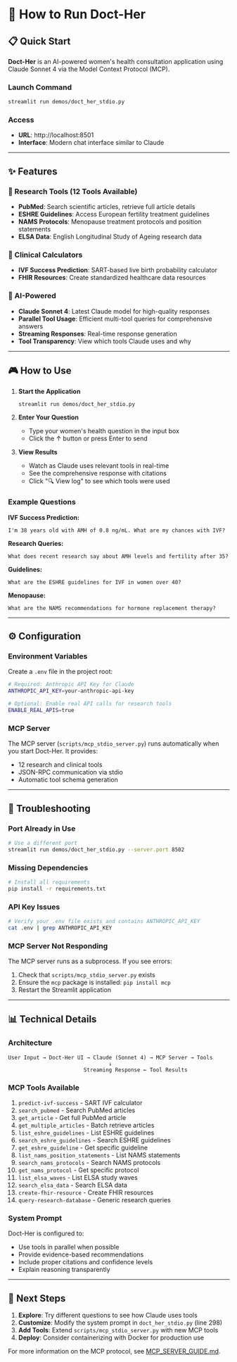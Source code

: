 # 🚀 How to Run Doct-Her

## 📋 Quick Start

**Doct-Her** is an AI-powered women's health consultation application using Claude Sonnet 4 via the Model Context Protocol (MCP).

### Launch Command
```bash
streamlit run demos/doct_her_stdio.py
```

### Access
- **URL**: http://localhost:8501
- **Interface**: Modern chat interface similar to Claude

---

## ✨ Features

### 🔬 Research Tools (12 Tools Available)
- **PubMed**: Search scientific articles, retrieve full article details
- **ESHRE Guidelines**: Access European fertility treatment guidelines
- **NAMS Protocols**: Menopause treatment protocols and position statements
- **ELSA Data**: English Longitudinal Study of Ageing research data

### 🧮 Clinical Calculators
- **IVF Success Prediction**: SART-based live birth probability calculator
- **FHIR Resources**: Create standardized healthcare data resources

### 🎯 AI-Powered
- **Claude Sonnet 4**: Latest Claude model for high-quality responses
- **Parallel Tool Usage**: Efficient multi-tool queries for comprehensive answers
- **Streaming Responses**: Real-time response generation
- **Tool Transparency**: View which tools Claude uses and why

---

## 🎮 How to Use

1. **Start the Application**
   ```bash
   streamlit run demos/doct_her_stdio.py
   ```

2. **Enter Your Question**
   - Type your women's health question in the input box
   - Click the ↑ button or press Enter to send

3. **View Results**
   - Watch as Claude uses relevant tools in real-time
   - See the comprehensive response with citations
   - Click "🔍 View log" to see which tools were used

### Example Questions

**IVF Success Prediction:**
```
I'm 38 years old with AMH of 0.8 ng/mL. What are my chances with IVF?
```

**Research Queries:**
```
What does recent research say about AMH levels and fertility after 35?
```

**Guidelines:**
```
What are the ESHRE guidelines for IVF in women over 40?
```

**Menopause:**
```
What are the NAMS recommendations for hormone replacement therapy?
```

---

## ⚙️ Configuration

### Environment Variables
Create a `.env` file in the project root:

```bash
# Required: Anthropic API Key for Claude
ANTHROPIC_API_KEY=your-anthropic-api-key

# Optional: Enable real API calls for research tools
ENABLE_REAL_APIS=true
```

### MCP Server
The MCP server (`scripts/mcp_stdio_server.py`) runs automatically when you start Doct-Her. It provides:
- 12 research and clinical tools
- JSON-RPC communication via stdio
- Automatic tool schema generation

---

## 🔧 Troubleshooting

### Port Already in Use
```bash
# Use a different port
streamlit run demos/doct_her_stdio.py --server.port 8502
```

### Missing Dependencies
```bash
# Install all requirements
pip install -r requirements.txt
```

### API Key Issues
```bash
# Verify your .env file exists and contains ANTHROPIC_API_KEY
cat .env | grep ANTHROPIC_API_KEY
```

### MCP Server Not Responding
The MCP server runs as a subprocess. If you see errors:
1. Check that `scripts/mcp_stdio_server.py` exists
2. Ensure the `mcp` package is installed: `pip install mcp`
3. Restart the Streamlit application

---

## 📊 Technical Details

### Architecture
```
User Input → Doct-Her UI → Claude (Sonnet 4) → MCP Server → Tools
                                ↓
                        Streaming Response ← Tool Results
```

### MCP Tools Available
1. `predict-ivf-success` - SART IVF calculator
2. `search_pubmed` - Search PubMed articles
3. `get_article` - Get full PubMed article
4. `get_multiple_articles` - Batch retrieve articles
5. `list_eshre_guidelines` - List ESHRE guidelines
6. `search_eshre_guidelines` - Search ESHRE guidelines
7. `get_eshre_guideline` - Get specific guideline
8. `list_nams_position_statements` - List NAMS statements
9. `search_nams_protocols` - Search NAMS protocols
10. `get_nams_protocol` - Get specific protocol
11. `list_elsa_waves` - List ELSA study waves
12. `search_elsa_data` - Search ELSA data
13. `create-fhir-resource` - Create FHIR resources
14. `query-research-database` - Generic research queries

### System Prompt
Doct-Her is configured to:
- Use tools in parallel when possible
- Provide evidence-based recommendations
- Include proper citations and confidence levels
- Explain reasoning transparently

---

## 🚀 Next Steps

1. **Explore**: Try different questions to see how Claude uses tools
2. **Customize**: Modify the system prompt in `doct_her_stdio.py` (line 298)
3. **Add Tools**: Extend `scripts/mcp_stdio_server.py` with new MCP tools
4. **Deploy**: Consider containerizing with Docker for production use

For more information on the MCP protocol, see [MCP_SERVER_GUIDE.md](MCP_SERVER_GUIDE.md).
